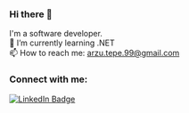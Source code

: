### Hi there 👋

I'm a software developer.
<br/>
🌱 I’m currently learning .NET
<br/>
📫 How to reach me: arzu.tepe.99@gmail.com
<h3 align="left">Connect with me:</h3>
<div id="badges">
  <a href="https://www.linkedin.com/in/arzutepe/">
    <img src="https://img.shields.io/badge/LinkedIn-blue?style=for-the-badge&logo=linkedin&logoColor=white" alt="LinkedIn Badge"/>
  </a>  
</div>

<!--<img src="https://github-readme-stats.vercel.app/api?username=arzutp&&show_icons=true&title_color=ffffff&icon_color=bb2acf&text_color=daf7dc&bg_color=151515">

[![Top Langs](https://github-readme-stats.vercel.app/api/top-langs/?username=arzutp)](https://github.com/arzutp/github-readme-stats&theme=tokyonight) -->


